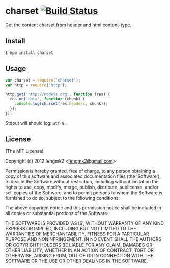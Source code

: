 charset [![Build Status](https://secure.travis-ci.org/fengmk2/charset.png)](http://travis-ci.org/fengmk2/charset)
=======

Get the content charset from header and html content-type.

## Install

```bash
$ npm install charset
```

## Usage

```js
var charset = require('charset');
var http = require('http');

http.get('http://nodejs.org', function (res) {
  res.on('data', function (chunk) {
    console.log(charset(res.headers, chunk));
  });
});
```

Stdout will should log: `utf-8` .

## License 

(The MIT License)

Copyright (c) 2012 fengmk2 &lt;fengmk2@gmail.com&gt;

Permission is hereby granted, free of charge, to any person obtaining
a copy of this software and associated documentation files (the
'Software'), to deal in the Software without restriction, including
without limitation the rights to use, copy, modify, merge, publish,
distribute, sublicense, and/or sell copies of the Software, and to
permit persons to whom the Software is furnished to do so, subject to
the following conditions:

The above copyright notice and this permission notice shall be
included in all copies or substantial portions of the Software.

THE SOFTWARE IS PROVIDED 'AS IS', WITHOUT WARRANTY OF ANY KIND,
EXPRESS OR IMPLIED, INCLUDING BUT NOT LIMITED TO THE WARRANTIES OF
MERCHANTABILITY, FITNESS FOR A PARTICULAR PURPOSE AND NONINFRINGEMENT.
IN NO EVENT SHALL THE AUTHORS OR COPYRIGHT HOLDERS BE LIABLE FOR ANY
CLAIM, DAMAGES OR OTHER LIABILITY, WHETHER IN AN ACTION OF CONTRACT,
TORT OR OTHERWISE, ARISING FROM, OUT OF OR IN CONNECTION WITH THE
SOFTWARE OR THE USE OR OTHER DEALINGS IN THE SOFTWARE.